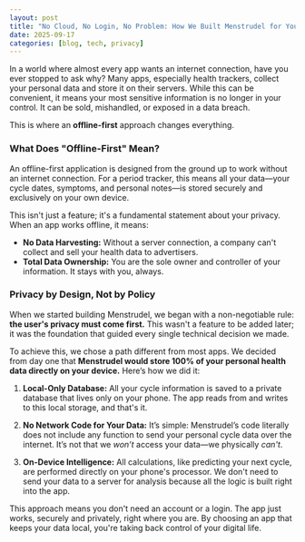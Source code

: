 ```yaml
---
layout: post
title: "No Cloud, No Login, No Problem: How We Built Menstrudel for Your Privacy"
date: 2025-09-17
categories: [blog, tech, privacy]
---
```


In a world where almost every app wants an internet connection, have you ever stopped to ask why? Many apps, especially health trackers, collect your personal data and store it on their servers. While this can be convenient, it means your most sensitive information is no longer in your control. It can be sold, mishandled, or exposed in a data breach.

This is where an **offline-first** approach changes everything.

### What Does "Offline-First" Mean?

An offline-first application is designed from the ground up to work without an internet connection. For a period tracker, this means all your data—your cycle dates, symptoms, and personal notes—is stored securely and exclusively on your own device.

This isn't just a feature; it's a fundamental statement about your privacy. When an app works offline, it means:
* **No Data Harvesting:** Without a server connection, a company can't collect and sell your health data to advertisers.
* **Total Data Ownership:** You are the sole owner and controller of your information. It stays with you, always.

### Privacy by Design, Not by Policy

When we started building Menstrudel, we began with a non-negotiable rule: **the user's privacy must come first.** This wasn't a feature to be added later; it was the foundation that guided every single technical decision we made.

To achieve this, we chose a path different from most apps. We decided from day one that **Menstrudel would store 100% of your personal health data directly on your device.** Here’s how we did it:

1.  **Local-Only Database:** All your cycle information is saved to a private database that lives only on your phone. The app reads from and writes to this local storage, and that's it.

2.  **No Network Code for Your Data:** It’s simple: Menstrudel’s code literally does not include any function to send your personal cycle data over the internet. It’s not that we *won’t* access your data—we physically *can't*.

3.  **On-Device Intelligence:** All calculations, like predicting your next cycle, are performed directly on your phone's processor. We don't need to send your data to a server for analysis because all the logic is built right into the app.

This approach means you don't need an account or a login. The app just works, securely and privately, right where you are. By choosing an app that keeps your data local, you're taking back control of your digital life.